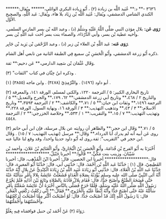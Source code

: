 ٣٦٣٦ -** د:** عُبَيد اللَّه بن زيادة (٢) ، أَبُو زيادة البكري الوائلي،****** ويُقال:****** الكندي الشامي الدمشقي، ويُقال: عُبَيد اللَّه بْن زِيَاد بلا هاء، ويُقال: عَبد اللَّهِ، والصحيح الأَوَّل.

**رَوَى عَن:** بلال مؤذن النبي صَلَّى اللَّهُ عَلَيْهِ وسَلَّمَ (د) ، وعبد الله بْن بسر المازني السلمي، وأخيه عطية بْن بسر، وأَبي الدَّرْدَاء، والصماء بنت بسر أخت عَبد اللَّهِ بْن بسر.

**رَوَى عَنه:** عَبد اللَّهِ بْن العلاء بْن زبر (د) ، وعبد الرَّحْمَن بْن يَزِيد بْن جَابِر.

ذكره أَبُو زرعة الدمشقي، وأَبُو الْحَسَنِ بْن سميع فِي الطبقة الثانية من تابعي أَهل الشام.

وَقَال عُثْمَان بْن سَعِيد الدارمي،** عَن دحيم:** ثقة.

وذكره ابنُ حِبَّان في كتاب "الثقات" (٣) .

(١) أبو داود (١٤٩٦) . والتِّرْمِذِيّ (٣٤٧٨) . وابن ماجه (٣٨٥٥) .

(٢) تاريخ البخاري الكبير: ٥ / الترجمة ١٢٢٠، والكنى لمسلم، الورقة ١٤١، والمعرفة والتاريخ ٢ / ٤٦٨،** وتاريخ أبي زرعة الدمشقي:** ٦٢، ١٧٩،** والجرح والتعديل:** ٥ / الترجمة ١٤٩٦،** وثقات ابن حبان:** ٥ / ٧١،** والكاشف:** ٢ / الترجمة ٣٥٩٣،** وتاريخ الاسلام:** ٣ / ٤٣،** وتذهيب التهذيب:** ٣ / الورقة ١٦، ونهاية السول، الورقة ٢٢٨،** وتهذيب التهذيب:** ٧ / ١٥،** والتقريب:** ١ / ٥٣٣،** وخلاصة الخزرجي:** ٢ / الترجمة ٤٥٤٨.

(٣) ٥ / ٧١.** وَقَال ابن حجر:** والظاهر أن روايته عن بلال مرسلة، فإن ابن أَبي حاتم روى عَن أبيه أنه لم يدرك أبا الدرداء،** وَقَال:** مرسل (تهذيب التهذيب: ٧ / ١٥) . وَقَال ابن حجر في "التقريب": ثقة.روى له أَبُو داود حديثا واحدا، وقد وقع لنا عاليا عنه.

أَخْبَرَنَا به أَبُو الفرج بْنِ قُدَامَةَ، وأَبُو الْحَسَنِ بْنُ الْبُخَارِيِّ، وأَبُو الْغَنَائِمِ بْنُ عَلانَ، وأحمد بْن شَيْبَانَ، وزينب بنت مَكِّيٍّ،** قَالُوا:** أخبرنا حَنْبَلٌ،******************** قال:******************** أخبرنا ابن الحصين، قال: أَخبرنا ابْنُ الْمُذْهِب، قال: أخبرنا القَطِيعِيّ، قال (١) : حَدَّثَنَا عَبد اللَّهِ بْن أَحْمَدَ، قال: حَدَّثني أبي، قال: حَدَّثَنَا أَبُو المغيرة، قال: حَدَّثَنَا عَبد اللَّهِ بْنُ الْعَلاءِ، قال: حَدَّثَنِي أَبُو زِيَادَةَ عُبَيد اللَّهِ بْنُ زِيَادَةَ الْكِنْدِيُّ عَنْ بِلالٍ أَنَّهُ حَدَّثَهُ أَنَّهُ أَتَى النَّبِيَّ صلى الله عليه وسلم يُؤْذِنُهُ بِصَلاةِ الْغَدَاةِ فَشَغَلَتْ عَائِشَةُ بِلالا بِأَمْرٍ سَأَلَتْهُ عَنْهُ حَتَّى فَضَحَهُ الصُّبْحُ وأَصْبَحَ جَدًّا، قال: فَقَامَ بِلالٌ فَأَذَنَهُ بِالصَّلاةِ وتَابَعَ بَيْنَ أَذَانِهِ فَلَمْ يَخْرُجْ رَسُولُ اللَّهِ صَلَّى اللَّهُ عَلَيْه وسَلَّمَ، فَلَمَّا خَرَجَ فَصَلَّى بِالنَّاسِ أَخْبَرَهُ أَنَّ عَائِشَةَ شَغَلَتْهُ بِأَمْرٍ سَأَلَتْهُ عَنْهُ حَتَّى أَصْبَحَ جَدًّا وأَنَّهُ أَبْطَأَ عَلَيْهِ بِالْخُرُوجِ،** فَقَالَ:** إِنِّي رَكَعْتُ رَكْعَتِيِ الْفَجْرِ. قال: يَا رَسُولُ اللَّهِ إِنَّكَ قَدْ أَصْبَحْتَ جَدًّا. قال: لَوْ أَصْبَحْتَ أَكْثَر مِمَّا أَصْبَحْتَ لَرَكَعْتَهُمَا وأَحْسَنْتَهُمَا وأَجْمَلْتَهُمَا.

رَوَاهُ (٢) عَنْ أَحْمَد بْن حنبل فوافقناه فِيهِ بِعُلُوٍّ.